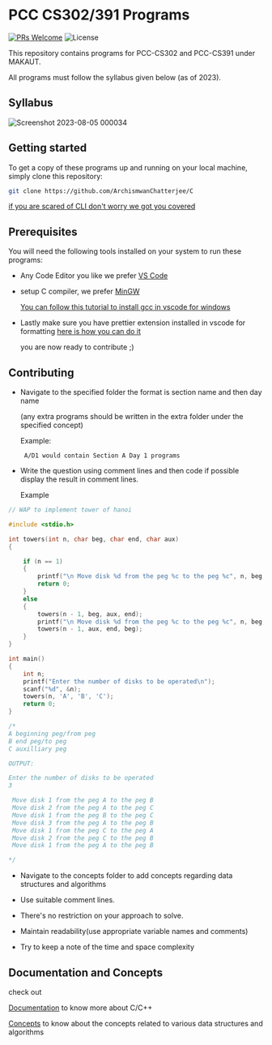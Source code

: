 
# PCC CS302/391 Programs

[![PRs Welcome](https://img.shields.io/badge/PRs-welcome-brightgreen.svg?style=flat-square)](https://makeapullrequest.com)
![License](https://badgen.net/github/license/micromatch/micromatch)


This repository contains programs for PCC-CS302 and PCC-CS391 under MAKAUT.

All programs must follow the syllabus  given below (as of 2023).


## Syllabus

![Screenshot 2023-08-05 000034](https://github.com/ArchismwanChatterjee/DSA_Programs/assets/115975340/5615348e-c88d-4f11-85db-ec3cfe9eaeca)


## Getting started

To get a copy of these programs up and running on your local machine, simply clone this repository:
```bash
git clone https://github.com/ArchismwanChatterjee/C
```
[if you are scared of CLI don't worry we got you covered](https://www.youtube.com/watch?v=PvUexC0-D2s)
## Prerequisites

You will need the following tools installed on your system to run these programs:

* Any Code Editor you like we prefer [VS Code](https://code.visualstudio.com/download)

* setup C compiler, we prefer [MinGW](https://sourceforge.net/projects/mingw/)    

    [You can follow this tutorial to install gcc in vscode for windows](https://www.youtube.com/watch?v=Ubfgi4NoTPk)

* Lastly make sure you have prettier extension installed in vscode for formatting
    [here is how you can do it](https://www.youtube.com/watch?v=__eiQumLOEo)

    you are now ready to contribute ;)
## Contributing

- Navigate to the specified folder the format is section name and then day name
    
    (any extra programs should be written in the extra folder under the specified concept)

    Example:
    ```
     A/D1 would contain Section A Day 1 programs
    ```
-   Write the question using comment lines and then code 
    if possible display the result in comment lines.

     Example

```C
// WAP to implement tower of hanoi

#include <stdio.h>

int towers(int n, char beg, char end, char aux)
{

    if (n == 1)
    {
        printf("\n Move disk %d from the peg %c to the peg %c", n, beg, end);
        return 0;
    }
    else
    {
        towers(n - 1, beg, aux, end);
        printf("\n Move disk %d from the peg %c to the peg %c", n, beg, end);
        towers(n - 1, aux, end, beg);
    }
}

int main()
{
    int n;
    printf("Enter the number of disks to be operated\n");
    scanf("%d", &n);
    towers(n, 'A', 'B', 'C');
    return 0;
}

/*
A beginning peg/from peg
B end peg/to peg
C auxilliary peg

OUTPUT:

Enter the number of disks to be operated
3

 Move disk 1 from the peg A to the peg B
 Move disk 2 from the peg A to the peg C
 Move disk 1 from the peg B to the peg C
 Move disk 3 from the peg A to the peg B
 Move disk 1 from the peg C to the peg A
 Move disk 2 from the peg C to the peg B
 Move disk 1 from the peg A to the peg B

*/
```
-   Navigate to the concepts folder to add concepts regarding data structures and algorithms 

-   Use suitable comment lines.

-   There's no restriction on your approach to solve.

-   Maintain readability(use appropriate variable names and comments)

-   Try to keep a note of the time and space complexity 

## Documentation and Concepts

check out 

[Documentation](https://github.com/ArchismwanChatterjee/DSA_Programs/blob/main/Documentation.md) to know more about C/C++

[Concepts](https://github.com/ArchismwanChatterjee/DSA_Programs/tree/main/concepts) to know about the concepts related to various data structures and algorithms


